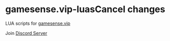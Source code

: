 # gamesense.vip-luasCancel changes
LUA scripts for [gamesense.vip](https://gamesense.vip/)

Join [Discord Server](https://discord.gg/txrsskxq6n)
